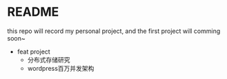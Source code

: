 # README
this repo will record my personal project, and the first project will comming soon~



- feat project
  - 分布式存储研究
  - wordpress百万并发架构
